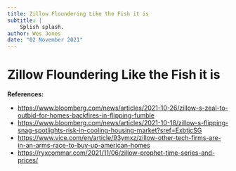 ```yaml
---
title: Zillow Floundering Like the Fish it is
subtitle: |
    Splish splash.
author: Wes Jones
date: "02 November 2021"
---
```


# Zillow Floundering Like the Fish it is

**References:**

* https://www.bloomberg.com/news/articles/2021-10-26/zillow-s-zeal-to-outbid-for-homes-backfires-in-flipping-fumble
* https://www.bloomberg.com/news/articles/2021-10-18/zillow-s-flipping-snag-spotlights-risk-in-cooling-housing-market?sref=ExbtjcSG
* https://www.vice.com/en/article/93ymxz/zillow-other-tech-firms-are-in-an-arms-race-to-buy-up-american-homes
* https://ryxcommar.com/2021/11/06/zillow-prophet-time-series-and-prices/
